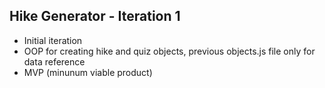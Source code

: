 ## Hike Generator - Iteration 1

* Initial iteration
* OOP for creating hike and quiz objects, previous objects.js file only for data reference
* MVP (minunum viable product)
